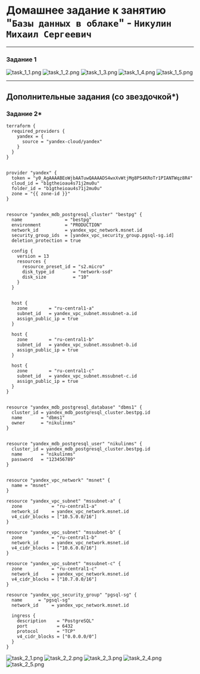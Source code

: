 # Домашнее задание к занятию "`Базы данных в облаке`" - `Никулин Михаил Сергеевич`



---

### Задание 1

![task_1_1.png](img%2Ftask_1_1.png)
![task_1_2.png](img%2Ftask_1_2.png)
![task_1_3.png](img%2Ftask_1_3.png)
![task_1_4.png](img%2Ftask_1_4.png)
![task_1_5.png](img%2Ftask_1_5.png)

---

## Дополнительные задания (со звездочкой*)


### Задание 2*

```
terraform {
  required_providers {
    yandex = {
      source = "yandex-cloud/yandex"
    }
  }
}


provider "yandex" {
  token = "y0_AgAAAABEoWjbAATuwQAAAADS4wxXvWtjMg8PS4KRoTr1PIANTWqz8R4"
  cloud_id = "b1gtheioau4s71j2mu0u"
  folder_id = "b1gtheioau4s71j2mu0u"
  zone = "{{ zone-id }}"
}


resource "yandex_mdb_postgresql_cluster" "bestpg" {
  name                = "bestpg"
  environment         = "PRODUCTION"
  network_id          = yandex_vpc_network.msnet.id
  security_group_ids  = [yandex_vpc_security_group.pgsql-sg.id]
  deletion_protection = true

  config {
    version = 13
    resources {
      resource_preset_id = "s2.micro"
      disk_type_id       = "network-ssd"
      disk_size          = "10"
    }
  }


  host {
    zone        = "ru-central1-a"
    subnet_id   = yandex_vpc_subnet.mssubnet-a.id
    assign_public_ip = true
  }

  host {
    zone        = "ru-central1-b"
    subnet_id   = yandex_vpc_subnet.mssubnet-b.id
    assign_public_ip = true
  }

  host {
    zone        = "ru-central1-c"
    subnet_id   = yandex_vpc_subnet.mssubnet-c.id
    assign_public_ip = true
  }
}


resource "yandex_mdb_postgresql_database" "dbms1" {
  cluster_id = yandex_mdb_postgresql_cluster.bestpg.id
  name       = "dbms1"
  owner      = "nikulinms"
}


resource "yandex_mdb_postgresql_user" "nikulinms" {
  cluster_id = yandex_mdb_postgresql_cluster.bestpg.id
  name       = "nikulinms"
  password   = "123456789"
}


resource "yandex_vpc_network" "msnet" {
  name = "msnet"
}

resource "yandex_vpc_subnet" "mssubnet-a" {
  zone           = "ru-central1-a"
  network_id     = yandex_vpc_network.msnet.id
  v4_cidr_blocks = ["10.5.0.0/16"]
}

resource "yandex_vpc_subnet" "mssubnet-b" {
  zone           = "ru-central1-b"
  network_id     = yandex_vpc_network.msnet.id
  v4_cidr_blocks = ["10.6.0.0/16"]
}

resource "yandex_vpc_subnet" "mssubnet-c" {
  zone           = "ru-central1-c"
  network_id     = yandex_vpc_network.msnet.id
  v4_cidr_blocks = ["10.7.0.0/16"]
}

resource "yandex_vpc_security_group" "pgsql-sg" {
  name      = "pgsql-sg"
  network_id     = yandex_vpc_network.msnet.id

  ingress {
    description    = "PostgreSQL"
    port           = 6432
    protocol       = "TCP"
    v4_cidr_blocks = ["0.0.0.0/0"]
  }
}

```

![task_2_1.png](img%2Ftask_2_1.png)
![task_2_2.png](img%2Ftask_2_2.png)
![task_2_3.png](img%2Ftask_2_3.png)
![task_2_4.png](img%2Ftask_2_4.png)
![task_2_5.png](img%2Ftask_2_5.png)